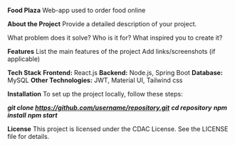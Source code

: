 **Food Plaza**
Web-app used to order food online

**About the Project**
Provide a detailed description of your project.

What problem does it solve?
Who is it for?
What inspired you to create it?

**Features**
List the main features of the project
Add links/screenshots (if applicable)


**Tech Stack**
**Frontend:** React.js
**Backend:** Node.js, Spring Boot
**Database:** MySQL
**Other Technologies:**  JWT, Material UI, Tailwind css

**Installation**
To set up the project locally, follow these steps:

***git clone https://github.com/username/repository.git***
***cd repository***
***npm install***
***npm start***

**License**
This project is licensed under the CDAC License. See the LICENSE file for details.

